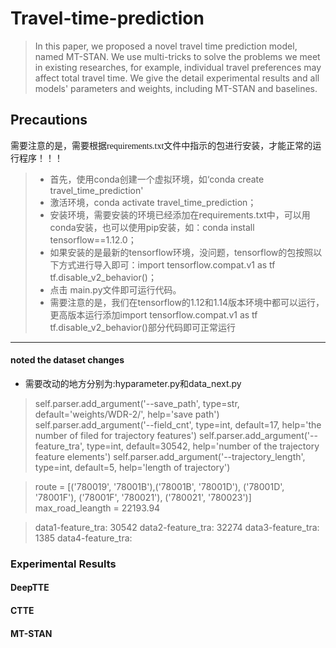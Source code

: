# Travel-time-prediction

>In this paper, we proposed a novel travel time prediction model, named MT-STAN. We use multi-tricks
 to solve the problems we meet in existing researches, for example, individual travel preferences may 
 affect total travel time. We give the detail experimental results and all models' parameters and weights, 
 including MT-STAN and baselines.
 
## Precautions

<font face="微软雅黑" >需要注意的是，需要根据requirements.txt文件中指示的包进行安装，才能正常的运行程序！！！</font>
>* 首先，使用conda创建一个虚拟环境，如‘conda create travel_time_prediction'  
> * 激活环境，conda activate travel_time_prediction；  
> * 安装环境，需要安装的环境已经添加在requirements.txt中，可以用conda安装，也可以使用pip安装，如：conda install tensorflow==1.12.0；  
> * 如果安装的是最新的tensorflow环境，没问题，tensorflow的包按照以下方式进行导入即可：import tensorflow.compat.v1 as tf
tf.disable_v2_behavior()；  
> * 点击 main.py文件即可运行代码。
> * 需要注意的是，我们在tensorflow的1.12和1.14版本环境中都可以运行，更高版本运行添加import tensorflow.compat.v1 as tf
tf.disable_v2_behavior()部分代码即可正常运行
---

#### noted the dataset changes
* 需要改动的地方分别为:hyparameter.py和data_next.py  
>self.parser.add_argument('--save_path', type=str, default='weights/WDR-2/', help='save path')
self.parser.add_argument('--field_cnt', type=int, default=17, help='the number of filed for trajectory features')
>self.parser.add_argument('--feature_tra', type=int, default=30542, help='number of the trajectory feature elements')
>self.parser.add_argument('--trajectory_length', type=int, default=5, help='length of trajectory')

>route = [('780019', '78001B'),('78001B', '78001D'), ('78001D', '78001F'), ('78001F', '780021'), ('780021', '780023')]
>max_road_leangth = 22193.94

>data1-feature_tra: 30542
>data2-feature_tra: 32274
>data3-feature_tra: 1385
>data4-feature_tra: 

### Experimental Results
#### DeepTTE

#### CTTE

#### MT-STAN